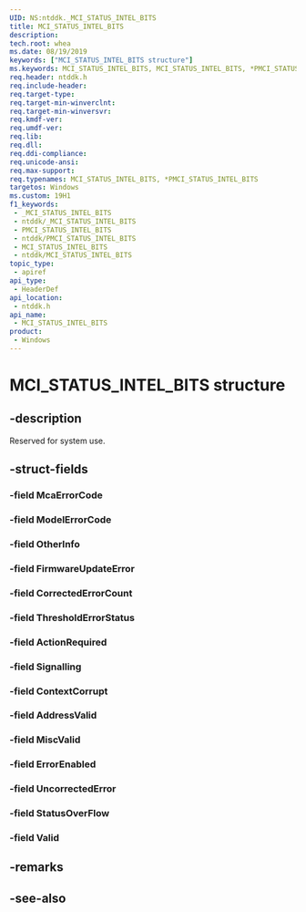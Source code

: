 ```yaml
---
UID: NS:ntddk._MCI_STATUS_INTEL_BITS
title: MCI_STATUS_INTEL_BITS
description: 
tech.root: whea
ms.date: 08/19/2019
keywords: ["MCI_STATUS_INTEL_BITS structure"]
ms.keywords: MCI_STATUS_INTEL_BITS, MCI_STATUS_INTEL_BITS, *PMCI_STATUS_INTEL_BITS,
req.header: ntddk.h
req.include-header: 
req.target-type: 
req.target-min-winverclnt: 
req.target-min-winversvr: 
req.kmdf-ver: 
req.umdf-ver: 
req.lib: 
req.dll: 
req.ddi-compliance: 
req.unicode-ansi: 
req.max-support: 
req.typenames: MCI_STATUS_INTEL_BITS, *PMCI_STATUS_INTEL_BITS
targetos: Windows
ms.custom: 19H1
f1_keywords:
 - _MCI_STATUS_INTEL_BITS
 - ntddk/_MCI_STATUS_INTEL_BITS
 - PMCI_STATUS_INTEL_BITS
 - ntddk/PMCI_STATUS_INTEL_BITS
 - MCI_STATUS_INTEL_BITS
 - ntddk/MCI_STATUS_INTEL_BITS
topic_type:
 - apiref
api_type:
 - HeaderDef
api_location:
 - ntddk.h
api_name:
 - MCI_STATUS_INTEL_BITS
product:
 - Windows
---
```


# MCI_STATUS_INTEL_BITS structure


## -description

Reserved for system use.

## -struct-fields

### -field McaErrorCode

### -field ModelErrorCode

### -field OtherInfo

### -field FirmwareUpdateError

### -field CorrectedErrorCount

### -field ThresholdErrorStatus

### -field ActionRequired

### -field Signalling

### -field ContextCorrupt

### -field AddressValid

### -field MiscValid

### -field ErrorEnabled

### -field UncorrectedError

### -field StatusOverFlow

### -field Valid

## -remarks

## -see-also

